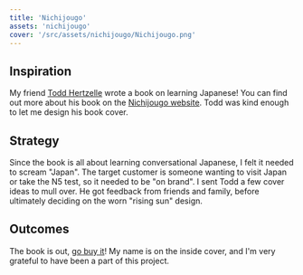 ```yaml
---
title: 'Nichijougo'
assets: 'nichijougo'
cover: '/src/assets/nichijougo/Nichijougo.png'
---
```


## Inspiration

My friend <a href="https://hertzelle.com" target="_blank">Todd Hertzelle</a> wrote a book on learning Japanese! You can find out more about his book on the <a href="https://nichijougo.com" target="_blank">Nichijougo website</a>. Todd was kind enough to let me design his book cover.

## Strategy

Since the book is all about learning conversational Japanese, I felt it needed to scream "Japan". The target customer is someone wanting to visit Japan or take the N5 test, so it needed to be "on brand". I sent Todd a few cover ideas to mull over. He got feedback from friends and family, before ultimately deciding on the worn "rising sun" design.

## Outcomes

The book is out, <a href="https://www.amazon.com/dp/B0C6C6R8F7?&linkCode=sl1&tag=nichijougo-20&linkId=af98cbf7b80712f812d58ead21b2542e&language=en_US&ref_=as_li_ss_tl" target="_blank">go buy it</a>! My name is on the inside cover, and I'm very grateful to have been a part of this project.
